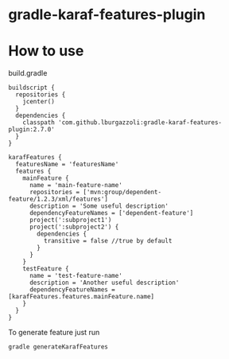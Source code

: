 gradle-karaf-features-plugin
============================

How to use
============================
build.gradle  
```
buildscript {
  repositories {
    jcenter()
  }
  dependencies {
    classpath 'com.github.lburgazzoli:gradle-karaf-features-plugin:2.7.0'
  }
}

karafFeatures {
  featuresName = 'featuresName'
  features {
    mainFeature {
      name = 'main-feature-name'
      repositories = ['mvn:group/dependent-feature/1.2.3/xml/features']
      description = 'Some useful description'
      dependencyFeatureNames = ['dependent-feature']
      project(':subproject1')
      project(':subproject2') {
        dependencies {
          transitive = false //true by default
        }
      }
    }
    testFeature {
      name = 'test-feature-name'
      description = 'Another useful description'
      dependencyFeatureNames = [karafFeatures.features.mainFeature.name]
    }
  }
}
```
  
To generate feature just run  
```
gradle generateKarafFeatures
```
